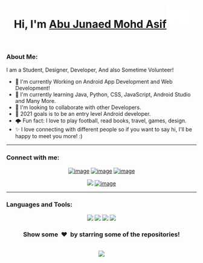 

<!--<p align="center">
  <img src="https://miro.medium.com/max/2048/1*OohqW5DGh9CQS4hLY5FXzA.png" height="230"/>
</p> -->
<h1 align="center">Hi, I'm <a href="https://github.com/junaedasif">Abu Junaed Mohd Asif<a><img src="https://github.com/Kathryn-Jie/Kathryn-Jie/blob/main/wave.gif" width="60px"/></h1>

<br>

### About Me:


I am a Student, Designer, Developer, And also Sometime Volunteer!
- 🔭  I'm currently Working on Android App Development and Web Development!
- 🌱  I'm currently learning Java, Python, CSS, JavaScript, Android Studio and Many More.
- 🗻  I'm looking to collaborate with other Developers.
- 📘  2021 goals is to be an entry level Android developer.
- 🌩️  Fun fact: I love to play football, read books, travel, games, design.
- ✨  I love connecting with different people so if you want to say hi, I'll be happy to meet you more! :)


---


  
### Connect with me:


<div align="center">

[![image ](https://img.shields.io/badge/LinkedIn-0077B5?style=for-the-badge&logo=linkedin&logoColor=white)](https://www.linkedin.com/in/junaedasif/)
[![image](https://img.shields.io/badge/Facebook-1877F2?style=for-the-badge&logo=facebook&logoColor=white)](https://www.facebook.com/junaedasif/)
[![image](https://img.shields.io/badge/Gmail-D14836?style=for-the-badge&logo=gmail&logoColor=white)](mailto:junaedasif@gmail.com)
<br>

![](https://komarev.com/ghpvc/?username=junaedasif&color=brightgreen&label=PROFILE+VIEWS)
[![image](https://img.shields.io/github/followers/junaedasif?style=social)](https://github.com/junaedasif?tab=followers)
</div>


---

### Languages and Tools:


<div align="center">
 <img src="https://img.shields.io/badge/Java%20-%23E00033.svg?&style=for-the-badge&logo=java&logoColor=white">   <img src="https://img.shields.io/badge/c++%20-%2300599C.svg?&style=for-the-badge&logo=c%2B%2B&logoColor=white">    <img src="https://img.shields.io/badge/git%20-%23F05032.svg?&style=for-the-badge&logo=git&logoColor=white"/>   <img src="http://img.shields.io/badge/-VS%20Code-000000?style=for-the-badge&logo=Visual-studio-code&logoColor=blue">             
</div>



<div align="center">
<h3 align="center">Show some &nbsp;❤️&nbsp; by starring some of the repositories!</h3>

  <br>
<img src="https://media.giphy.com/media/jpVnC65DmYeyRL4LHS/giphy.gif" width="20%">

